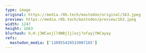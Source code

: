 ```yaml
---
type: image
original: https://media.r0b.tech/mastodon/original/163.jpeg
preview: https://media.r0b.tech/mastodon/preview/163.jpeg
width: 1247
height: 1663
blurhash: U,H.j3WCaxj[?dWBj[j[ozj?ofayjYWCayay
refs:
  mastodon_media: ['110955420533007165']
---
```



